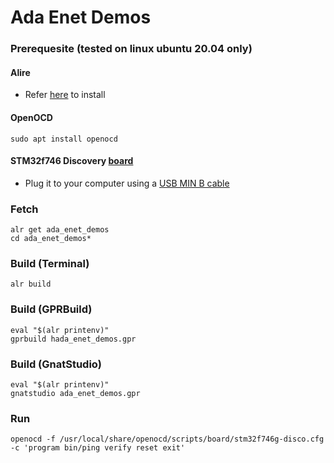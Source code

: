 # Ada Enet Demos 

### Prerequesite (tested on linux ubuntu 20.04 only)

#### Alire
- Refer [here](https://github.com/GNAT-Academic-Program#install-alire-an-ada-package-manager) to install

#### OpenOCD
```
sudo apt install openocd
```

#### STM32f746 Discovery [board](https://www.st.com/en/evaluation-tools/32f746gdiscovery.html)
- Plug it to your computer using a [USB MIN B cable](https://www.reviewgeek.com/53587/usb-explained-all-the-different-types-and-what-theyre-used-for/)


### Fetch 
```
alr get ada_enet_demos
cd ada_enet_demos*
```  

### Build (Terminal)
```
alr build
```

### Build (GPRBuild)
```
eval "$(alr printenv)"
gprbuild hada_enet_demos.gpr
```

### Build (GnatStudio)
```
eval "$(alr printenv)"
gnatstudio ada_enet_demos.gpr
```

### Run

```
openocd -f /usr/local/share/openocd/scripts/board/stm32f746g-disco.cfg -c 'program bin/ping verify reset exit'
```    

